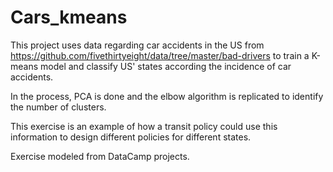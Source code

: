# Cars_kmeans
This project uses data regarding car accidents in the US from https://github.com/fivethirtyeight/data/tree/master/bad-drivers to train a K-means model and classify US' states according the incidence of car accidents.

In the process, PCA is done and the elbow algorithm is replicated to identify the number of clusters.

This exercise is an example of how a transit policy could use this information to design different policies for different states.

Exercise modeled from DataCamp projects.
